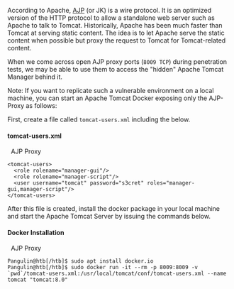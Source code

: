 
According to Apache, [AJP](https://cwiki.apache.org/confluence/display/TOMCAT/Connectors) (or JK) is a wire protocol. It is an optimized version of the HTTP protocol to allow a standalone web server such as Apache to talk to Tomcat. Historically, Apache has been much faster than Tomcat at serving static content. The idea is to let Apache serve the static content when possible but proxy the request to Tomcat for Tomcat-related content.

When we come across open AJP proxy ports (`8009 TCP`) during penetration tests, we may be able to use them to access the "hidden" Apache Tomcat Manager behind it.

Note: If you want to replicate such a vulnerable environment on a local machine, you can start an Apache Tomcat Docker exposing only the AJP-Proxy as follows:

First, create a file called `tomcat-users.xml` including the below.

#### tomcat-users.xml

  AJP Proxy

```shell-session
<tomcat-users>
  <role rolename="manager-gui"/>
  <role rolename="manager-script"/>
  <user username="tomcat" password="s3cret" roles="manager-gui,manager-script"/>
</tomcat-users>
```

After this file is created, install the docker package in your local machine and start the Apache Tomcat Server by issuing the commands below.

#### Docker Installation

  AJP Proxy

```shell-session
Pangulin@htb[/htb]$ sudo apt install docker.io
Pangulin@htb[/htb]$ sudo docker run -it --rm -p 8009:8009 -v `pwd`/tomcat-users.xml:/usr/local/tomcat/conf/tomcat-users.xml --name tomcat "tomcat:8.0"
```


